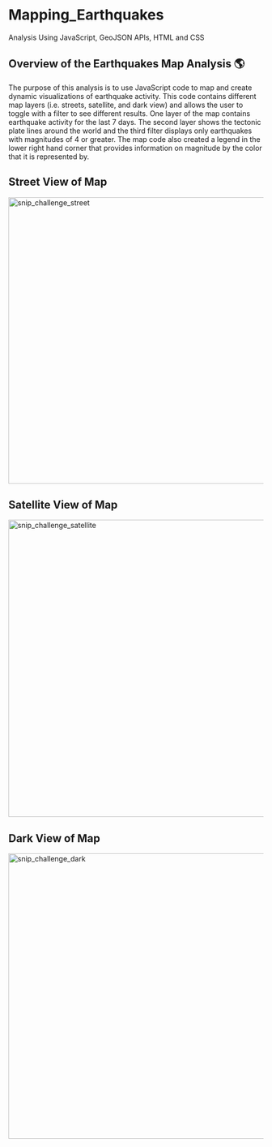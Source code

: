 # Mapping_Earthquakes
Analysis Using JavaScript, GeoJSON APIs, HTML and CSS

## Overview of the Earthquakes Map Analysis :earth_americas:

The purpose of this analysis is to use JavaScript code to map and create dynamic visualizations of earthquake activity. This code contains different map layers (i.e. streets, satellite, and dark view) and allows the user to toggle with a filter to see different results. One layer of the map contains earthquake activity for the last 7 days. The second layer shows the tectonic plate lines around the world and the third filter displays only earthquakes with magnitudes of 4 or greater. The map code also created a legend in the lower right hand corner that provides information on magnitude by the color that it is represented by. 

## Street View of Map

<img width="565" alt="snip_challenge_street" src="https://user-images.githubusercontent.com/67871338/96348332-0b7f2780-1076-11eb-94cc-ef3837dc5b66.PNG">

## Satellite View of Map

<img width="586" alt="snip_challenge_satellite" src="https://user-images.githubusercontent.com/67871338/96348337-0d48eb00-1076-11eb-8c03-7a9df747d7b5.PNG">

## Dark View of Map

<img width="563" alt="snip_challenge_dark" src="https://user-images.githubusercontent.com/67871338/96348340-0f12ae80-1076-11eb-9417-88d36eec48b1.PNG">

